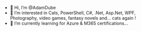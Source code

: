 - 👋 Hi, I’m @AdamDube
- 👀 I’m interested in Cats, PowerShell, C#, .Net, Asp.Net, WPF, Photography, video games, fantasy novels and... cats again !
- 🌱 I’m currently learning for Azure & M365 certifications...

<!---
AdamDube/AdamDube is a ✨ special ✨ repository because its `README.md` (this file) appears on your GitHub profile.
You can click the Preview link to take a look at your changes.
--->
